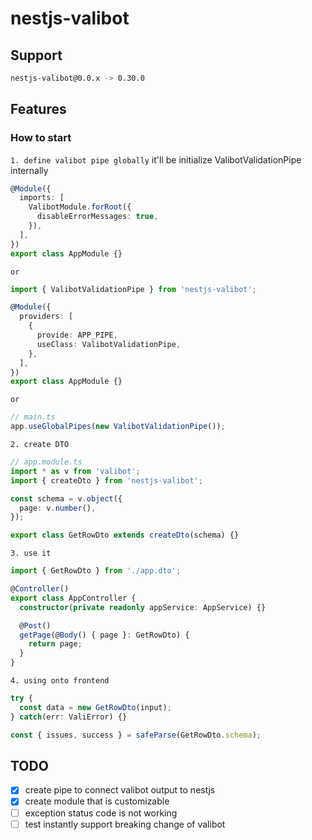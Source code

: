 # nestjs-valibot
## Support
```bash
nestjs-valibot@0.0.x -> 0.30.0
```
## Features
### How to start
`1. define valibot pipe globally`
it'll be initialize ValibotValidationPipe internally
```ts
@Module({
  imports: [
    ValibotModule.forRoot({
      disableErrorMessages: true,
    }),
  ],
})
export class AppModule {}
```
`or`
```ts
import { ValibotValidationPipe } from 'nestjs-valibot';

@Module({
  providers: [
    {
      provide: APP_PIPE,
      useClass: ValibotValidationPipe,
    },
  ],
})
export class AppModule {}
```
`or`
```ts
// main.ts
app.useGlobalPipes(new ValibotValidationPipe());
```
`2. create DTO`
```ts
// app.module.ts
import * as v from 'valibot';
import { createDto } from 'nestjs-valibot';

const schema = v.object({
  page: v.number(),
});

export class GetRowDto extends createDto(schema) {}
```

`3. use it`
```ts
import { GetRowDto } from './app.dto';

@Controller()
export class AppController {
  constructor(private readonly appService: AppService) {}

  @Post()
  getPage(@Body() { page }: GetRowDto) {
    return page;
  }
}
```
`4. using onto frontend`
```ts
try {
  const data = new GetRowDto(input);
} catch(err: ValiError) {}
```
```ts
const { issues, success } = safeParse(GetRowDto.schema);
```

## TODO
- [x] create pipe to connect valibot output to nestjs
- [x] create module that is customizable
- [ ] exception status code is not working
- [ ] test instantly support breaking change of valibot